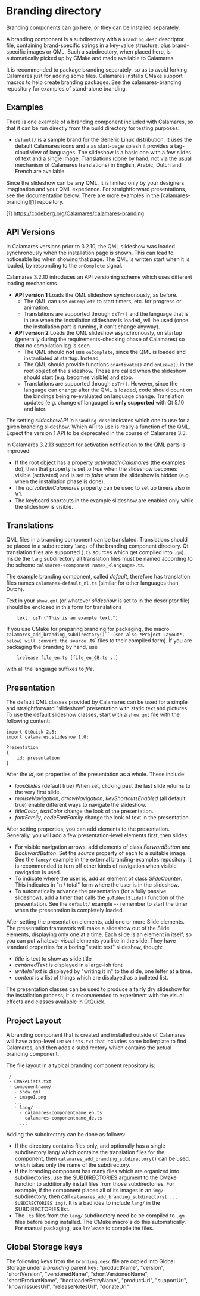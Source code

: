 # Branding directory

<!-- SPDX-FileCopyrightText: 2014 Teo Mrnjavac <teo@kde.org>
     SPDX-FileCopyrightText: 2017 Adriaan de Groot <groot@kde.org>
     SPDX-License-Identifier: GPL-3.0-or-later
-->

Branding components can go here, or they can be installed separately.

A branding component is a subdirectory with a `branding.desc` descriptor
file, containing brand-specific strings in a key-value structure, plus
brand-specific images or QML. Such a subdirectory, when placed here, is
automatically picked up by CMake and made available to Calamares.

It is recommended to package branding separately, so as to avoid
forking Calamares just for adding some files. Calamares installs
CMake support macros to help create branding packages. See the
calamares-branding repository for examples of stand-alone branding.


## Examples

There is one example of a branding component included with Calamares,
so that it can be run directly from the build directory for testing purposes:

 - `default/` is a sample brand for the Generic Linux distribution. It uses
   the default Calamares icons and a as start-page splash it provides a
   tag-cloud view of languages. The slideshow is a basic one with a few
   slides of text and a single image. Translations (done by hand, not via
   the usual mechanism of Calamares translations) in English, Arabic, Dutch
   and French are available.

Since the slideshow can be **any** QML, it is limited only by your designers
imagination and your QML experience. For straightforward presentations,
see the documentation below. There are more examples in the [calamares-branding][1]
repository.

[1] https://codeberg.org/Calamares/calamares-branding


## API Versions

In Calamares versions prior to 3.2.10, the QML slideshow was loaded
synchronously when the installation page is shown. This can lead to
noticeable lag when showing that page. The QML is written start when
it is loaded, by responding to the `onComplete` signal.

Calamares 3.2.10 introduces an API versioning scheme which uses different
loading mechanisms.

 - **API version 1** Loads the QML slideshow synchronously, as before.
   - The QML can use `onComplete` to start timers, etc. for progress
     or animation.
   - Translations are supported through `qsTr()` and the language that is
     in use when the installation slideshow is loaded, will be used
     (once the installation part is running, it can't change anyway).
 - **API version 2** Loads the QML slideshow **a**synchronously, on
   startup (generally during the requirements-checking phase of Calamares)
   so that no compilation lag is seen.
   - The QML should **not** use `onComplete`, since the QML is loaded and
     instantiated at startup. Instead,
   - The QML should provide functions `onActivate()` and `onLeave()` in the
     root object of the slideshow. These are called when the slideshow
     should start (e.g. becomes visible) and stop.
   - Translations are supported through `qsTr()`. However, since the language
     can change after the QML is loaded, code should count on the bindings
     being re-evaluated on language change. Translation updates (e.g. change
     of language) is **only supported** with Qt 5.10 and later.

The setting *slideshowAPI* in `branding.desc` indicates which one to use
for a given branding slideshow. Which API to use is really a function of
the QML. Expect the version 1 API to be deprecated in the course of Calamares 3.3.

In Calamares 3.2.13 support for activation notification to the QML
parts is improved:
 - If the root object has a property *activatedInCalamares* (the examples do),
   then that property is set to *true* when the slideshow becomes visible
   (activated) and is set to *false* when the slideshow is hidden (e.g.
   when the installation phase is done).
 - The *actvatedInCalamares* property can be used to set up timers also in V1.
 - The keyboard shortcuts in the example slideshow are enabled only while
   the slideshow is visible.


## Translations

QML files in a branding component can be translated. Translations should
be placed in a subdirectory `lang/` of the branding component directory.
Qt translation files are supported (`.ts` sources which get compiled into
`.qm`). Inside the `lang` subdirectory all translation files must be named
according to the scheme `calamares-<component name>_<language>.ts`.

The example branding component, called *default*, therefore has translation
files names `calamares-default_nl.ts` (similar for other languages than Dutch).

Text in your `show.qml` (or whatever *slideshow* is set to in the descriptor
file) should be enclosed in this form for translations

```
    text: qsTr("This is an example text.")
```

If you use CMake for preparing branding for packaging, the macro
`calamares_add_branding_subdirectory()`` (see also *Project Layout*,
below) will convert the source `.ts` files to their compiled form).
If you are packaging the branding by hand, use
```
    lrelease file_en.ts [file_en_GB.ts ..]
```
with all the language suffixes to *file*.


## Presentation

The default QML classes provided by Calamares can be used for a simple
and straightforward "slideshow" presentation with static text and
pictures. To use the default slideshow classes, start with a `show.qml`
file with the following content:

```
import QtQuick 2.5;
import calamares.slideshow 1.0;

Presentation
{
    id: presentation
}
```

After the *id*, set properties of the presentation as a whole. These include:
 - *loopSlides* (default true) When set, clicking past the last slide
   returns to the very first slide.
 - *mouseNavigation*, *arrowNavigation*, *keyShortcutsEnabled* (all default
   true) enable different ways to navigate the slideshow.
 - *titleColor*, *textColor* change the look of the presentation.
 - *fontFamily*, *codeFontFamily* change the look of text in the presentation.

After setting properties, you can add elements to the presentation.
Generally, you will add a few presentation-level elements first,
then slides.
 - For visible navigation arrows, add elements of class *ForwardButton* and
   *BackwardButton*. Set the *source* property of each to a suitable
   image. See the `fancy/` example in the external branding-examples
   repository. It is recommended to turn off other
   kinds of navigation when visible navigation is used.
 - To indicate where the user is, add an element of class *SlideCounter*.
   This indicates in "n / total" form where the user is in the slideshow.
 - To automatically advance the presentation (for a fully passive slideshow),
   add a timer that calls the `goToNextSlide()` function of the presentation.
   See the `default/` example -- remember to start the timer when the
   presentation is completely loaded.

After setting the presentation elements, add one or more Slide elements.
The presentation framework will make a slideshow out of the Slide
elements, displaying only one at a time. Each slide is an element in itself,
so you can put whatever visual elements you like in the slide. They have
standard properties for a boring "static text" slideshow, though:
 - *title* is text to show as slide title
 - *centeredText* is displayed in a large-ish font
 - *writeInText* is displayed by "writing it in" to the slide,
   one letter at a time.
 - *content* is a list of things which are displayed as a bulleted list.

The presentation classes can be used to produce a fairly dry slideshow
for the installation process; it is recommended to experiment with the
visual effects and classes available in QtQuick.


## Project Layout

A branding component that is created and installed outside of Calamares
will have a top-level `CMakeLists.txt` that includes some boilerplate
to find Calamares, and then adds a subdirectory which contains the
actual branding component.

The file layout in a typical branding component repository is:

```
 /
 - CMakeLists.txt
 - componentname/
   - show.qml
   - image1.png
   ...
   - lang/
     - calamares-componentname_en.ts
     - calamares-componentname_de.ts
     ...
```

Adding the subdirectory can be done as follows:

 - If the directory contains files only, and optionally has a single
   subdirectory lang/ which contains the translation files for the
   component, then `calamares_add_branding_subdirectory()` can be
   used, which takes only the name of the subdirectory.
 - If the branding component has many files which are organized into
   subdirectories, use the SUBDIRECTORIES argument to the CMake function
   to additionally install files from those subdirectories. For example,
   if the component places all of its images in an `img/` subdirectory,
   then call `calamares_add_branding_subdirectory( ... SUBDIRECTORIES img)`.
   It is a bad idea to include `lang/` in the SUBDIRECTORIES list.
 - The `.ts` files from the `lang/` subdirectory need be be compiled
   to `.qm` files before being installed. The CMake macro's do this
   automatically. For manual packaging, use `lrelease` to compile
   the files.

## Global Storage keys

The following keys from the `branding.desc` file are copied into
Global Storage under a *branding* parent key:
    "productName",
    "version",
    "shortVersion",
    "versionedName",
    "shortVersionedName",
    "shortProductName",
    "bootloaderEntryName",
    "productUrl",
    "supportUrl",
    "knownIssuesUrl",
    "releaseNotesUrl",
    "donateUrl"

<!-- see Branding::s_stringEntryStrings and Branding::setGlobals() -->
